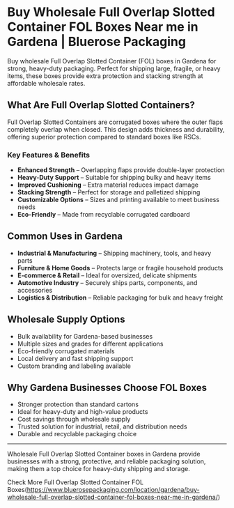 # Buy Wholesale Full Overlap Slotted Container FOL Boxes Near me in Gardena | Bluerose Packaging

Buy wholesale Full Overlap Slotted Container (FOL) boxes in Gardena for strong, heavy-duty packaging. Perfect for shipping large, fragile, or heavy items, these boxes provide extra protection and stacking strength at affordable wholesale rates.

## What Are Full Overlap Slotted Containers?

Full Overlap Slotted Containers are corrugated boxes where the outer flaps completely overlap when closed. This design adds thickness and durability, offering superior protection compared to standard boxes like RSCs.

### Key Features & Benefits

- **Enhanced Strength** – Overlapping flaps provide double-layer protection  
- **Heavy-Duty Support** – Suitable for shipping bulky and heavy items  
- **Improved Cushioning** – Extra material reduces impact damage  
- **Stacking Strength** – Perfect for storage and palletized shipping  
- **Customizable Options** – Sizes and printing available to meet business needs  
- **Eco-Friendly** – Made from recyclable corrugated cardboard  

## Common Uses in Gardena

- **Industrial & Manufacturing** – Shipping machinery, tools, and heavy parts  
- **Furniture & Home Goods** – Protects large or fragile household products  
- **E-commerce & Retail** – Ideal for oversized, delicate shipments  
- **Automotive Industry** – Securely ships parts, components, and accessories  
- **Logistics & Distribution** – Reliable packaging for bulk and heavy freight  

## Wholesale Supply Options

- Bulk availability for Gardena-based businesses  
- Multiple sizes and grades for different applications  
- Eco-friendly corrugated materials  
- Local delivery and fast shipping support  
- Custom branding and labeling available  

## Why Gardena Businesses Choose FOL Boxes

- Stronger protection than standard cartons  
- Ideal for heavy-duty and high-value products  
- Cost savings through wholesale supply  
- Trusted solution for industrial, retail, and distribution needs  
- Durable and recyclable packaging choice  

---

Wholesale Full Overlap Slotted Container boxes in Gardena provide businesses with a strong, protective, and reliable packaging solution, making them a top choice for heavy-duty shipping and storage.

Check More Full Overlap Slotted Container FOL Boxes(https://www.bluerosepackaging.com/location/gardena/buy-wholesale-full-overlap-slotted-container-fol-boxes-near-me-in-gardena/)
